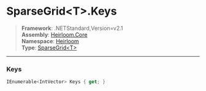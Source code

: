 # SparseGrid\<T>.Keys

> **Framework**: .NETStandard,Version=v2.1  
> **Assembly**: [Heirloom.Core][0]  
> **Namespace**: [Heirloom][0]  
> **Type**: [SparseGrid\<T>][1]  

--------------------------------------------------------------------------------

### Keys

```cs
IEnumerable<IntVector> Keys { get; }
```

[0]: ..\Heirloom.Core.md
[1]: Heirloom.SparseGrid[T].md
